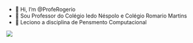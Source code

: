 - 👋 Hi, I’m @ProfeRogerio
- 👀  Sou Professor do Colégio Iedo Néspolo e Colégio Romario Martins
- 🌱  Leciono a disciplina de Pensmento Computacional




<!---
ProfeRogerio/ProfeRogerio is a ✨ special ✨ repository because its `README.md` (this file) appears on your GitHub profile.
You can click the Preview link to take a look at your changes.

--->
![](https://img.shields.io/badge/Datacamp-05192D?style=for-the-badge&logo=datacamp&logoColor=65FF8F)
